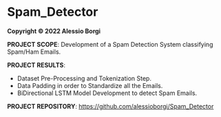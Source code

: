 # Spam_Detector

**Copyright © 2022 Alessio Borgi**

**PROJECT SCOPE**: Development of a Spam Detection System classifying Spam/Ham Emails.

**PROJECT RESULTS**:
- Dataset Pre-Processing and Tokenization Step.
- Data Padding in order to Standardize all the Emails.
- BiDirectional LSTM Model Development to detect Spam Emails.

**PROJECT REPOSITORY**: https://github.com/alessioborgi/Spam_Detector

